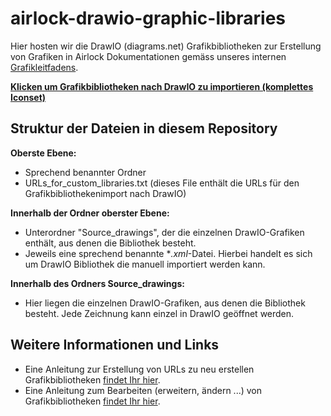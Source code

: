 # airlock-drawio-graphic-libraries

Hier hosten wir die DrawIO (diagrams.net) Grafikbibliotheken zur Erstellung von Grafiken in Airlock Dokumentationen gemäss unseres internen [Grafikleitfadens](https://confluence.ergon.ch/display/airlock/Grafikleitfaden).

[**Klicken um Grafikbibliotheken nach DrawIO zu importieren (komplettes Iconset)**](https://app.diagrams.net/?splash=0&clibs=Uhttps%3A%2F%2Fgithub.com%2FTechwriterSchmidt%2Fairlock-drawio-graphic-libraries%2Fblob%2Fmain%2FAirlock%2520Logos%2FAirlock%2520Logos.xml;Uhttps%3A%2F%2Fgithub.com%2FTechwriterSchmidt%2Fairlock-drawio-graphic-libraries%2Fblob%2Fmain%2FDevices%2FDevices.xml;Uhttps%3A%2F%2Fgithub.com%2FTechwriterSchmidt%2Fairlock-drawio-graphic-libraries%2Fblob%2Fmain%2FMessages%2520and%2520Documents%2FMessages%2520and%2520Documents.xml;Uhttps%3A%2F%2Fgithub.com%2FTechwriterSchmidt%2Fairlock-drawio-graphic-libraries%2Fblob%2Fmain%2FMixed%2520items%2FMixed%2520Items.xml;Uhttps%3A%2F%2Fgithub.com%2FTechwriterSchmidt%2Fairlock-drawio-graphic-libraries%2Fblob%2Fmain%2FNumbers%2FNumbers%2520Standard.xml;Uhttps%3A%2F%2Fgithub.com%2FTechwriterSchmidt%2Fairlock-drawio-graphic-libraries%2Fblob%2Fmain%2FNumbers%2FNumbers%2520alternative%2520dark.xml;Uhttps%3A%2F%2Fgithub.com%2FTechwriterSchmidt%2Fairlock-drawio-graphic-libraries%2Fblob%2Fmain%2FNumbers%2FNumbers%2520alternative%2520medium.xml;Uhttps%3A%2F%2Fgithub.com%2FTechwriterSchmidt%2Fairlock-drawio-graphic-libraries%2Fblob%2Fmain%2FSoftware%2FSoftware.xml;Uhttps%3A%2F%2Fgithub.com%2FTechwriterSchmidt%2Fairlock-drawio-graphic-libraries%2Fblob%2Fmain%2FUsers%2FUsers.xml)


## Struktur der Dateien in diesem Repository
**Oberste Ebene:** 
* Sprechend benannter Ordner
* URLs_for_custom_libraries.txt (dieses File enthält die URLs für den Grafikbibliothekenimport nach DrawIO)

**Innerhalb der Ordner oberster Ebene:**
* Unterordner "Source_drawings", der die einzelnen DrawIO-Grafiken enthält, aus denen die Bibliothek besteht.
* Jeweils eine sprechend benannte **.xml*-Datei. Hierbei handelt es sich um DrawIO Bibliothek die manuell importiert werden kann.

**Innerhalb des Ordners Source_drawings:**
* Hier liegen die einzelnen DrawIO-Grafiken, aus denen die Bibliothek besteht. Jede Zeichnung kann einzel in DrawIO geöffnet werden.

## Weitere Informationen und Links
* Eine Anleitung zur Erstellung von URLs zu neu erstellen Grafikbibliotheken [findet Ihr hier](https://github.com/jgraph/drawio-libs).
* Eine Anleitung zum Bearbeiten (erweitern, ändern ...) von Grafikbibliotheken [findet Ihr hier](https://desk.draw.io/support/solutions/articles/16000067790).
